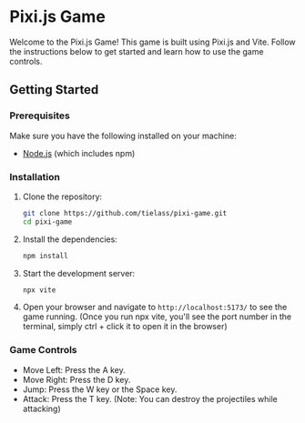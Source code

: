 # Pixi.js Game

Welcome to the Pixi.js Game! This game is built using Pixi.js and Vite. 
Follow the instructions below to get started and learn how to use the game controls.

## Getting Started

### Prerequisites

Make sure you have the following installed on your machine:

- [Node.js](https://nodejs.org/) (which includes npm)

### Installation

1. Clone the repository:
   ```sh
   git clone https://github.com/tielass/pixi-game.git
   cd pixi-game
2. Install the dependencies:
    ```sh
   npm install
3. Start the development server:
    ```sh
    npx vite 
4. Open your browser and navigate to `http://localhost:5173/` to see the game running. (Once you run npx vite, you'll see the port number in the terminal, simply ctrl + click it to open it in the browser)

### Game Controls

- Move Left: Press the A key.
- Move Right: Press the D key.
- Jump: Press the W key or the Space key.
- Attack: Press the T key. (Note: You can destroy the projectiles while attacking)

